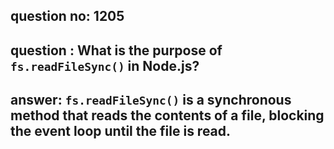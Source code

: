 
      
## question no: 1205

## question : What is the purpose of `fs.readFileSync()` in Node.js?

## answer: `fs.readFileSync()` is a synchronous method that reads the contents of a file, blocking the event loop until the file is read.
      
